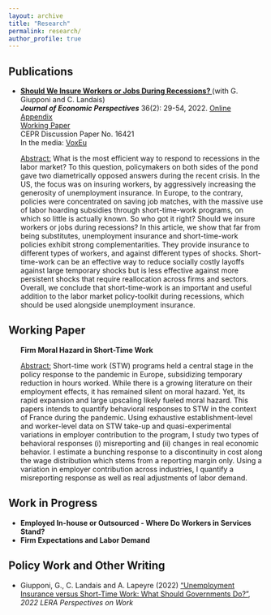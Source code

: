 ```yaml
---
layout: archive
title: "Research"
permalink: research/
author_profile: true
---
```


## Publications

<ul>
<li> <b> <a href="https://pubs.aeaweb.org/doi/pdfplus/10.1257/jep.36.2.29"> Should We Insure Workers or Jobs During Recessions? </a> </b> (with G. Giupponi and C. Landais)
</li> 
<b> <em> Journal of Economic Perspectives</em></b> 36(2): 29-54, 2022. <a href="https://www.dropbox.com/s/6c315g39qo1zh65/JEP_STW_UI_Appendix_220411.pdf?dl=0"> Online Appendix </a>
<br />
 <a href ="https://www.dropbox.com/s/tvl2mimvx5xcu4i/WP_STW_UI_Paper_Appendix_220204.pdf?dl=0"> Working Paper </a>
<br />
CEPR Discussion Paper No. 16421 
 <br />
In the media: <a href="https://voxeu.org/article/social-insurance-policies-turbulent-times-short-time-work-versus-unemployment-insurance"> VoxEu</a>  
 <br />

<p> <ins>Abstract:</ins> What is the most efficient way to respond to recessions in the labor market? To this question, policymakers on both sides of the pond gave two diametrically opposed answers during the recent crisis. In the US, the focus was on insuring workers, by aggressively increasing the generosity of unemployment insurance. In Europe, to the contrary, policies were concentrated on saving job matches, with the massive use of labor hoarding subsidies through short-time-work programs, on which so little is actually known. So who got it right? Should we insure workers or jobs during recessions? In this article, we show that far from being substitutes, unemployment insurance and short-time-work policies exhibit strong complementarities. They provide insurance to different types of workers, and against different types of shocks. Short-time-work can be an effective way to reduce socially costly layoffs against large temporary shocks but is less effective against more persistent shocks that require reallocation across firms and sectors. Overall, we conclude that short-time-work is an important and useful addition to the labor market policy-toolkit during recessions, which should be used alongside unemployment insurance.</p>
</ul>

## Working Paper

<ul>
<b> Firm Moral Hazard in Short-Time Work </b> 
<br />
 
<p> <ins>Abstract:</ins> Short-time work (STW) programs held a central stage in the policy response to the pandemic in Europe, subsidizing temporary reduction in hours worked. While there is a growing literature on their employment effects, it has remained silent on moral hazard. Yet, its rapid expansion and large upscaling likely fueled moral hazard. This papers intends to quantify behavioral responses to STW in the context of France during the pandemic. Using exhaustive establishment-level and worker-level data on STW take-up and quasi-experimental variations in employer contribution to the program, I study two types of behavioral responses (i) misreporting and (ii) changes in real economic behavior. I estimate a bunching response to a discontinuity in cost along the wage distribution which stems from a reporting margin only. Using a variation in employer contribution across industries, I quantify a misreporting response as well as real adjustments of labor demand. </p>
 </ul>
 
## Work in Progress 

<ul>
<li> <b> Employed In-house or Outsourced - Where Do Workers in Services Stand? </b> 
</li> 
<li> <b> Firm Expectations and Labor Demand </b> 
</li> 
</ul>

## Policy Work and Other Writing 
<ul>
 <li> Giupponi, G., C. Landais and A. Lapeyre (2022) <a href="https://www.dropbox.com/s/0vt56wjnawaq54g/POW_2022_Vol26_Pgs64-67_GiupponiLandaisLapeyre.pdf?dl=0"> “Unemployment Insurance versus Short-Time Work: What Should Governments Do?”</a>, <em> 2022 LERA Perspectives on Work</em>
</li> 
 
</ul>
